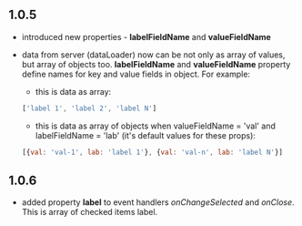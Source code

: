 ## 1.0.5
* introduced new properties - __labelFieldName__ and __valueFieldName__
* data from server (dataLoader) now can be not only as array of values, but array of objects too. __labelFieldName__ and __valueFieldName__ property define names for key and value fields in object. For example:

  * this is data as array:
  ```javascript
  ['label 1', 'label 2', 'label N']
  ```
  * this is data as array of objects when valueFieldName = 'val' and labelFieldName = 'lab' (it's default values for these props):
  ```javascript
  [{val: 'val-1', lab: 'label 1'}, {val: 'val-n', lab: 'label N'}]
  ``` 
## 1.0.6
* added property __label__ to event handlers *onChangeSelected* and *onClose*. This is array of checked items label.